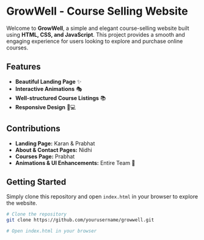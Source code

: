 # GrowWell - Course Selling Website

Welcome to **GrowWell**, a simple and elegant course-selling website built using **HTML, CSS, and JavaScript**. This project provides a smooth and engaging experience for users looking to explore and purchase online courses.

## Features
- **Beautiful Landing Page** ✨
- **Interactive Animations** 🎭
- **Well-structured Course Listings** 📚
- **Responsive Design** 📱💻

## Contributions
- **Landing Page:** Karan & Prabhat
- **About & Contact Pages:** Nidhi
- **Courses Page:** Prabhat
- **Animations & UI Enhancements:** Entire Team 🎨

## Getting Started
Simply clone this repository and open `index.html` in your browser to explore the website.

```bash
# Clone the repository
git clone https://github.com/yourusername/growwell.git

# Open index.html in your browser
